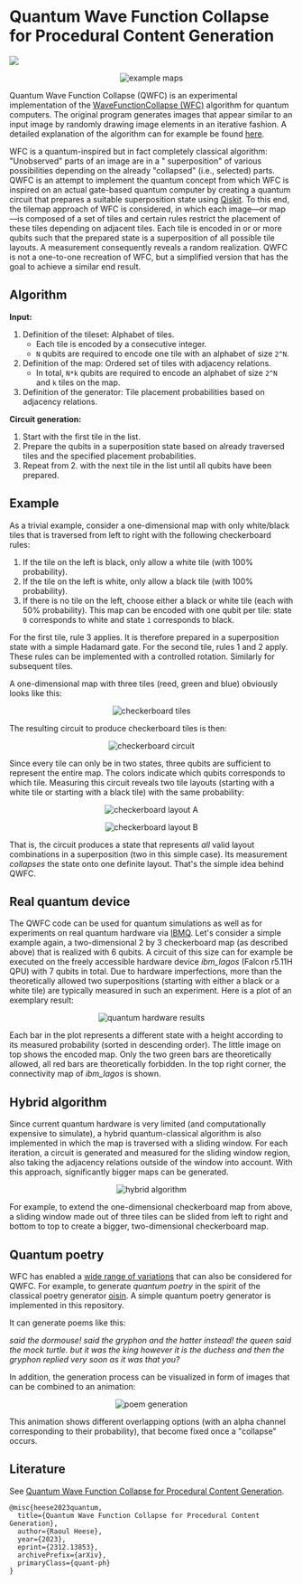 #  Quantum Wave Function Collapse for Procedural Content Generation

<p align="left"><img src="https://img.shields.io/badge/license-MIT-lightgrey"></p>

<p align="center"><img alt="example maps" src="images/examples.png"></p>

Quantum Wave Function Collapse (QWFC) is an experimental implementation of the [WaveFunctionCollapse (WFC)](https://github.com/mxgmn/WaveFunctionCollapse) algorithm for quantum
computers. The original program generates images that appear similar to an input image by randomly drawing image
elements in an iterative fashion. A detailed explanation of the algorithm can for example be
found [here](https://robertheaton.com/2018/12/17/wavefunction-collapse-algorithm).

WFC is a quantum-inspired but in fact completely classical algorithm: "Unobserved" parts of an image are in a "
superposition" of various possibilities depending on the already "collapsed" (i.e., selected) parts. QWFC is an attempt
to implement the quantum concept from which WFC is inspired on an actual gate-based quantum computer by creating a
quantum circuit that prepares a suitable superposition state using [Qiskit](https://qiskit.org/). To this end, the
tilemap approach of WFC is considered, in which each image—or map—is composed of a set of tiles and certain rules
restrict the placement of these tiles depending on adjacent tiles. Each tile is encoded in or or more qubits such that
the prepared state is a superposition of all possible tile layouts. A measurement consequently reveals a random
realization. QWFC is not a one-to-one recreation of WFC, but a simplified version that has the goal to achieve a similar
end result.

## Algorithm

**Input:**

1. Definition of the tileset: Alphabet of tiles.
    * Each tile is encoded by a consecutive integer.
    * `N` qubits are required to encode one tile with an alphabet of size `2^N`.
2. Definition of the map: Ordered set of tiles with adjacency relations.
    * In total, `N*k` qubits are required to encode an alphabet of size `2^N` and `k` tiles on the map.
3. Definition of the generator: Tile placement probabilities based on adjacency relations.

**Circuit generation:**

1. Start with the first tile in the list.
2. Prepare the qubits in a superposition state based on already traversed tiles and the specified placement
   probabilities.
3. Repeat from 2. with the next tile in the list until all qubits have been prepared.

## Example

As a trivial example, consider a one-dimensional map with only white/black tiles that is traversed from left to right
with the following checkerboard rules:

1. If the tile on the left is black, only allow a white tile (with 100% probability).
2. If the tile on the left is white, only allow a black tile (with 100% probability).
3. If there is no tile on the left, choose either a black or white tile (each with 50% probability).
   This map can be encoded with one qubit per tile: state `0` corresponds to white and state `1` corresponds to black.

For the first tile, rule 3 applies. It is therefore prepared in a superposition state with a simple Hadamard gate. For
the second tile, rules 1 and 2 apply. These rules can be implemented with a controlled rotation. Similarly for
subsequent tiles.

A one-dimensional map with three tiles (reed, green and blue) obviously looks like this:

<p align="center"><img alt="checkerboard tiles" src="images/checker-tiles.png"></p>

The resulting circuit to produce checkerboard tiles is then:

<p align="center"><img alt="checkerboard circuit" src="images/checker-circuit.png"></p>

Since every tile can only be in two states, three qubits are sufficient to represent the entire map. The colors indicate
which qubits corresponds to which tile. Measuring this circuit reveals two tile layouts (starting with a white tile or
starting with a black tile) with the same probability:

<p align="center"><img alt="checkerboard layout A" src="images/checker-tiles-0.png"></p>
<p align="center"><img alt="checkerboard layout B" src="images/checker-tiles-1.png"></p>

That is, the circuit produces a state that represents *all* valid layout combinations in a superposition (two in this
simple case). Its measurement *collapses* the state onto one definite layout. That's the simple idea behind QWFC.

## Real quantum device

The QWFC code can be used for quantum simulations as well as for experiments on real quantum hardware via
[IBMQ](https://www.ibm.com/quantum).
Let's consider a simple example again, a two-dimensional 2 by 3 checkerboard map (as described above) that is realized
with 6 qubits.
A circuit of this size can for example be executed on the freely accessible hardware device *ibm_lagos* (Falcon r5.11H
QPU)
with 7 qubits in total.
Due to hardware imperfections, more than the theoretically allowed two superpositions (starting with either a black or a
white tile) are typically measured in such an experiment.
Here is a plot of an exemplary result:

<p align="center"><img alt="quantum hardware results" src="images/hardware-sample.png"></p>

Each bar in the plot represents a different state with a height according to its measured probability (sorted in
descending order). The little image on top shows the encoded map. Only the two green bars are theoretically allowed, all
red bars are theoretically forbidden.
In the top right corner, the connectivity map of *ibm_lagos* is shown.

## Hybrid algorithm

Since current quantum hardware is very limited (and computationally expensive to simulate), a hybrid quantum-classical
algorithm is also implemented in which the map is traversed with a sliding window. For each iteration, a circuit is
generated and measured for the sliding window region, also taking the adjacency relations outside of the window into
account. With this approach, significantly bigger maps can be generated.

<p align="center"><img alt="hybrid algorithm" src="images/hybrid.png"></p>

For example, to extend the one-dimensional checkerboard map from above, a sliding window made out of three tiles can be
slided from left to right and bottom to top to create a bigger, two-dimensional checkerboard map.

## Quantum poetry

WFC has enabled
a [wide range of variations](https://github.com/mxgmn/WaveFunctionCollapse#notable-ports-forks-and-spinoffs) that can
also be considered for QWFC. For example, to generate _quantum poetry_ in the spirit of the classical poetry
generator [oisin](https://github.com/mewo2/oisin). A simple quantum poetry generator is implemented in this repository.

It can generate poems like this:

_said the dormouse! said the gryphon and the hatter instead! the queen said the mock turtle. but it was the king however
it is the duchess and then the gryphon replied very soon as it was that you?_

In addition, the generation process can be visualized in form of images that can be combined to an animation:

<p align="center"><img alt="poem generation" src="images/poem.gif"></p>

This animation shows different overlapping options (with an alpha channel corresponding to their probability), that become fixed once a "collapse" occurs.

## Literature

See [Quantum Wave Function Collapse for Procedural Content Generation](https://arxiv.org/abs/2312.13853).

    @misc{heese2023quantum,
      title={Quantum Wave Function Collapse for Procedural Content Generation}, 
      author={Raoul Heese},
      year={2023},
      eprint={2312.13853},
      archivePrefix={arXiv},
      primaryClass={quant-ph}
    }
    
